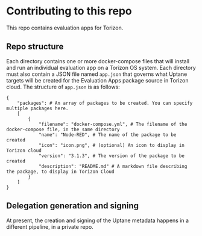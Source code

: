 # Contributing to this repo

This repo contains evaluation apps for Torizon.

## Repo structure

Each directory contains one or more docker-compose files that will install and run an individual evaluation app on a Torizon OS system. Each directory must also contain a JSON file named `app.json` that governs what Uptane targets will be created for the Evaluation Apps package source in Torizon cloud. The structure of `app.json` is as follows:

```
{
    "packages": # An array of packages to be created. You can specify multiple packages here.
    [
        {
            "filename": "docker-compose.yml", # The filename of the docker-compose file, in the same directory
            "name": "Node-RED", # The name of the package to be created
            "icon": "icon.png", # (optional) An icon to display in Torizon cloud
            "version": "3.1.3", # The version of the package to be created
            "description": "README.md" # A markdown file describing the package, to display in Torizon Cloud
        }
    ]
}
```

## Delegation generation and signing

At present, the creation and signing of the Uptane metadata happens in a different pipeline, in a private repo.
